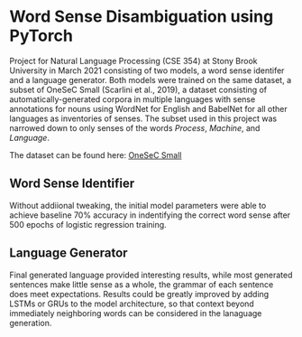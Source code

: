 # Word Sense Disambiguation using PyTorch
Project for Natural Language Processing (CSE 354) at Stony Brook University in March 2021 consisting of two models, a word sense identifer and a language generator. Both models were trained on the same dataset, a subset of OneSeC Small (Scarlini et al., 2019), a dataset consisting of automatically-generated corpora in multiple languages with sense annotations for nouns using WordNet for English and BabelNet for all other languages as inventories of senses. The subset used in this project was narrowed down to only senses of the words *Process*, *Machine*, and *Language*.

The dataset can be found here: 
[OneSeC Small](https://metatext.io/datasets/onesec-small)

## Word Sense Identifier ##
Without addiional tweaking, the initial model parameters were able to achieve baseline 70% accuracy in indentifying the correct word sense after 500 epochs of logistic regression training.

## Language Generator ##
Final generated language provided interesting results, while most generated sentences make little sense as a whole, the grammar of each sentence does meet expectations. Results could be greatly improved by adding LSTMs or GRUs to the model architecture, so that context beyond immediately neighboring words can be considered in the lanaguage generation.
